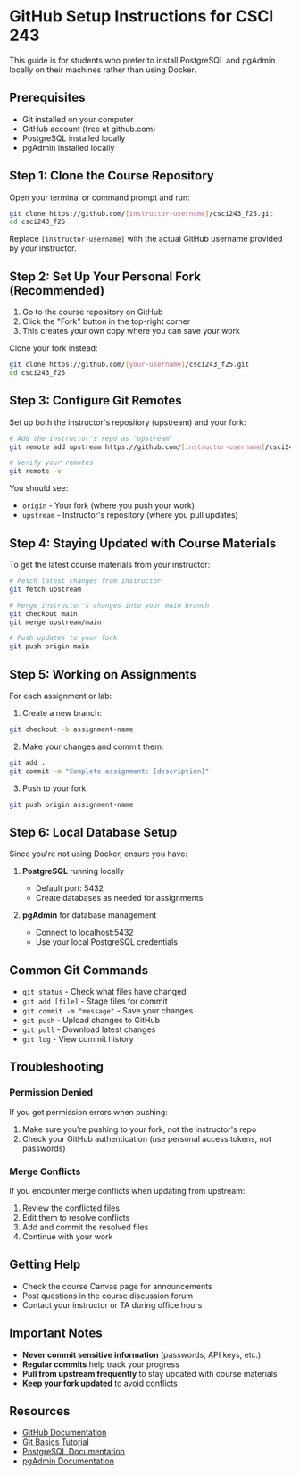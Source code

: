 # GitHub Setup Instructions for CSCI 243

This guide is for students who prefer to install PostgreSQL and pgAdmin locally on their machines rather than using Docker.

## Prerequisites
- Git installed on your computer
- GitHub account (free at github.com)
- PostgreSQL installed locally
- pgAdmin installed locally

## Step 1: Clone the Course Repository

Open your terminal or command prompt and run:

```bash
git clone https://github.com/[instructor-username]/csci243_f25.git
cd csci243_f25
```

Replace `[instructor-username]` with the actual GitHub username provided by your instructor.

## Step 2: Set Up Your Personal Fork (Recommended)

1. Go to the course repository on GitHub
2. Click the "Fork" button in the top-right corner
3. This creates your own copy where you can save your work

Clone your fork instead:
```bash
git clone https://github.com/[your-username]/csci243_f25.git
cd csci243_f25
```

## Step 3: Configure Git Remotes

Set up both the instructor's repository (upstream) and your fork:

```bash
# Add the instructor's repo as "upstream"
git remote add upstream https://github.com/[instructor-username]/csci243_f25.git

# Verify your remotes
git remote -v
```

You should see:
- `origin` - Your fork (where you push your work)
- `upstream` - Instructor's repository (where you pull updates)

## Step 4: Staying Updated with Course Materials

To get the latest course materials from your instructor:

```bash
# Fetch latest changes from instructor
git fetch upstream

# Merge instructor's changes into your main branch
git checkout main
git merge upstream/main

# Push updates to your fork
git push origin main
```

## Step 5: Working on Assignments

For each assignment or lab:

1. Create a new branch:
```bash
git checkout -b assignment-name
```

2. Make your changes and commit them:
```bash
git add .
git commit -m "Complete assignment: [description]"
```

3. Push to your fork:
```bash
git push origin assignment-name
```

## Step 6: Local Database Setup

Since you're not using Docker, ensure you have:

1. **PostgreSQL** running locally
   - Default port: 5432
   - Create databases as needed for assignments

2. **pgAdmin** for database management
   - Connect to localhost:5432
   - Use your local PostgreSQL credentials

## Common Git Commands

- `git status` - Check what files have changed
- `git add [file]` - Stage files for commit
- `git commit -m "message"` - Save your changes
- `git push` - Upload changes to GitHub
- `git pull` - Download latest changes
- `git log` - View commit history

## Troubleshooting

### Permission Denied
If you get permission errors when pushing:
1. Make sure you're pushing to your fork, not the instructor's repo
2. Check your GitHub authentication (use personal access tokens, not passwords)

### Merge Conflicts
If you encounter merge conflicts when updating from upstream:
1. Review the conflicted files
2. Edit them to resolve conflicts
3. Add and commit the resolved files
4. Continue with your work

## Getting Help

- Check the course Canvas page for announcements
- Post questions in the course discussion forum
- Contact your instructor or TA during office hours

## Important Notes

- **Never commit sensitive information** (passwords, API keys, etc.)
- **Regular commits** help track your progress
- **Pull from upstream frequently** to stay updated with course materials
- **Keep your fork updated** to avoid conflicts

## Resources

- [GitHub Documentation](https://docs.github.com)
- [Git Basics Tutorial](https://git-scm.com/book/en/v2/Getting-Started-Git-Basics)
- [PostgreSQL Documentation](https://www.postgresql.org/docs/)
- [pgAdmin Documentation](https://www.pgadmin.org/docs/)